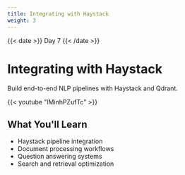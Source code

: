 ```yaml
---
title: Integrating with Haystack
weight: 3
---
```


{{< date >}} Day 7 {{< /date >}}

# Integrating with Haystack

Build end-to-end NLP pipelines with Haystack and Qdrant.

{{< youtube "lMinhPZufTc" >}}

## What You'll Learn

- Haystack pipeline integration
- Document processing workflows
- Question answering systems
- Search and retrieval optimization


